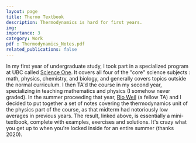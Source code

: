 ```yaml
---
layout: page
title: Thermo Textbook
description: Thermodynamics is hard for first years.
img:
importance: 3
category: Work
pdf : Thermodynamics_Notes.pdf
related_publications: false
---
```


In my first year of undergraduate study, I took part in a specialized program at UBC called <a href = 'https://scienceone.ubc.ca/'>Science One</a>. It covers all four of the "core" science subjects : math, physics, chemistry, and biology, and generally covers topics outside the normal curriculum. I then TA'd the course in my second year, specializing in teaching mathematics and physics (I somehow never graded). In the summer proceeding that year, <a href = 'https://rioweil.github.io/'>Rio Weil</a> (a fellow TA) and I decided to put together a set of notes covering the thermodynamics unit of the physics part of the course, as that midterm had notoriously low averages in previous years. The result, linked above, is essentially a mini-textbook, complete with examples, exercises and solutions. It's crazy what you get up to when you're locked inside for an entire summer (thanks 2020).